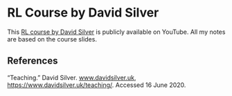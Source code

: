 # RL Course by David Silver

This [RL course by David Silver](https://www.youtube.com/playlist?list=PLqYmG7hTraZBiG_XpjnPrSNw-1XQaM_gB) is publicly available on YouTube. All my notes are based on the course slides.


## References

“Teaching.” David Silver. www.davidsilver.uk, https://www.davidsilver.uk/teaching/. Accessed 16 June 2020.
